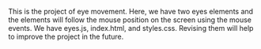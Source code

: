 This is the project of eye movement.
Here, we have two eyes elements and the elements will follow the mouse position on the screen using the mouse events.
We have eyes.js, index.html, and styles.css. Revising them will help to improve the project in the future.
